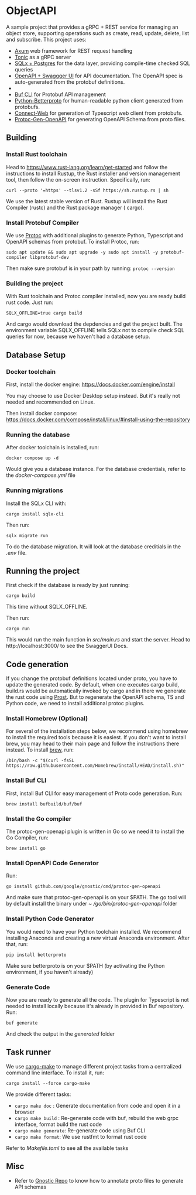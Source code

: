 # ObjectAPI

A sample project that provides a gRPC + REST service for managing an object store, supporting operations such as
create, read, update, delete, list and subscribe. This project uses:

- [Axum](https://github.com/tokio-rs/axum) web framework for REST request handling
- [Tonic](https://github.com/hyperium/tonic) as a gRPC server
- [SQLx + Postgres](https://github.com/launchbadge/sqlx) for the data layer, providing compile-time checked SQL queries
- [OpenAPI + Swaggger UI](https://swagger.io/tools/swagger-ui/) for API documentation. The OpenAPI spec is
  auto-generated from the protobuf definitions.
-
- [Buf CLI](https://buf.build/docs/tutorials/getting-started-with-buf-cli) for Protobuf API management
- [Python-Betterproto](https://github.com/danielgtaylor/python-betterproto) for human-readable python client
  generated from protobufs.
- [Connect-Web](https://connect.build/) for generation of Typescript web client from protobufs.
- [Protoc-Gen-OpenAPI](https://github.com/google/gnostic/tree/main/cmd/protoc-gen-openapi) for generating OpenAPI
  Schema from proto files.

## Building

### Install Rust toolchain

Head to https://www.rust-lang.org/learn/get-started and follow the instructions to install Rustup, the Rust
installer and version management tool, then follow the on-screen instruction. Specifically, run:

`curl --proto '=https' --tlsv1.2 -sSf https://sh.rustup.rs | sh`

We use the latest stable version of Rust. Rustup will install the Rust Compiler (rustc) and the Rust package manager (
cargo).

### Install Protobuf Compiler

We use [Protoc](https://grpc.io/docs/protoc-installation/) with additional plugins to generate Python, Typescript
and OpenAPI schemas from protobuf. To install Protoc, run:

`sudo apt update && sudo apt upgrade -y
sudo apt install -y protobuf-compiler libprotobuf-dev`

Then make sure protobuf is in your path by running: `protoc --version`

### Building the project

With Rust toolchain and Protoc compiler installed, now you are ready build rust code. Just run:

`SQLX_OFFLINE=true cargo build`

And cargo would download the depdencies and get the project built. The environment variable SQLX_OFFLINE tells
SQLx not to compile check SQL queries for now, because we haven't had a database setup.

## Database Setup

### Docker toolchain

First, install the docker engine: https://docs.docker.com/engine/install

You may choose to use Docker Desktop setup instead. But it's really not needed and recommended on Linux.

Then install docker compose: https://docs.docker.com/compose/install/linux/#install-using-the-repository

### Running the database

After docker toolchain is installed, run:

`docker compose up -d`

Would give you a database instance. For the database credentials, refer to the *docker-compose.yml* file

### Running migrations

Install the SQLx CLI with:

`cargo install sqlx-cli`

Then run:

`sqlx migrate run`

To do the database migration. It will look at the database creditials in the *.env* file.

## Running the project

First check if the database is ready by just running:

`cargo build`

This time without SQLX_OFFLINE.

Then run:

`cargo run`

This would run the main function in *src/main.rs* and start the server. Head to http://localhost:3000/ to see the
SwaggerUI Docs.

## Code generation

If you change the protobuf definitions located under proto, you have to update the generated code. By default, when
one executes cargo build, build.rs would be automatically invoked by cargo and in there we generate the rust code
using [Prost](https://docs.docker.com/compose/install/linux/#install-using-the-repository). But to regenerate the
OpenAPI schema, TS and Python code, we need to install additional protoc plugins.

### Install Homebrew (Optional)

For several of the installation steps below, we recommend using homebrew to install the required tools because it is
easiest. If you don't want to install brew, you may head to their main page and follow the instructions there instead.
To
install [brew](https://brew.sh/index_de), run:

`/bin/bash -c "$(curl -fsSL https://raw.githubusercontent.com/Homebrew/install/HEAD/install.sh)"`

### Install Buf CLI

First, install Buf CLI for easy management of Proto code generation. Run:

`brew install bufbuild/buf/buf`

### Install the Go compiler

The protoc-gen-openapi plugin is written in Go so we need it to install the Go Compiler, run:

`brew install go`

### Install OpenAPI Code Generator

Run:

`go install github.com/google/gnostic/cmd/protoc-gen-openapi`

And make sure that protoc-gen-openapi is on your $PATH. The go tool will by default install the binary under *~
/go/bin/protoc-gen-openapi* folder

### Install Python Code Generator

You would need to have your Python toolchain installed. We recommend installing Anaconda and creating a new virtual
Anaconda environment. After that, run:

`pip install betterproto`

Make sure betterproto is on your $PATH (by activating the Python environment, if you haven't already)

### Generate Code

Now you are ready to generate all the code. The plugin for Typescript is not needed to install locally because it's
already in provided in Buf repository. Run:

`buf generate`

And check the output in the *generated* folder

## Task runner

We use [cargo-make](https://github.com/sagiegurari/cargo-make) to manage different project tasks from a centralized
command line interface. To install it, run:

`cargo install --force cargo-make`

We provide different tasks:

- `cargo make doc` : Generate documentation from code and open it in a browser
- `cargo make build` : Re-generate code with buf, rebuild the web grpc interface, format build the rust code
- `cargo make generate`: Re-generate code using Buf CLI
- `cargo make format`: We use rustfmt to format rust code

Refer to *Makefile.toml* to see all the available tasks

## Misc

- Refer to [Gnostic Repo](https://github.com/google/gnostic/tree/main/cmd/protoc-gen-openapi/examples/tests) to know how
  to annotate
  proto files to generate API schemas